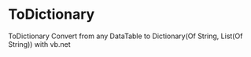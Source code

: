 # ToDictionary
ToDictionary Convert from any DataTable to Dictionary(Of String, List(Of String)) with vb.net
